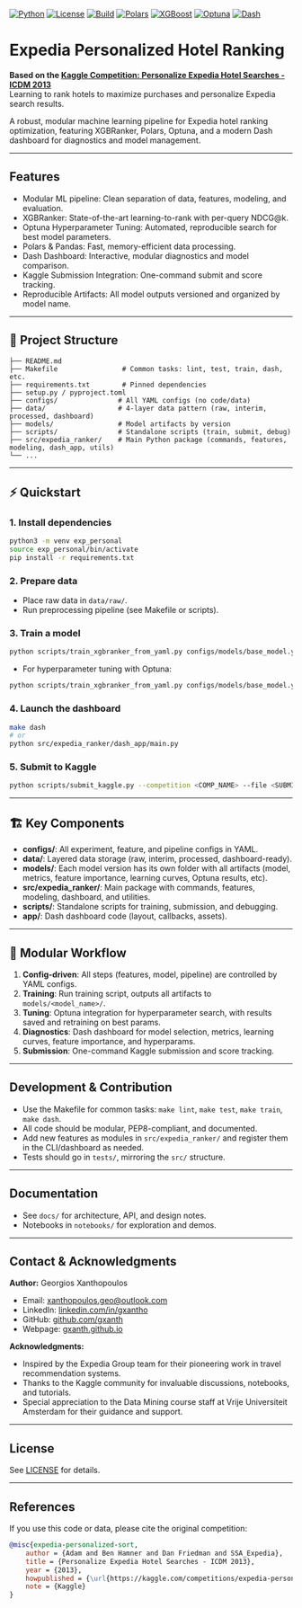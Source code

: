 [![Python](https://img.shields.io/badge/python-3.9%2B-blue)](https://www.python.org/)
[![License](https://img.shields.io/github/license/gxanth/expedia-personalized-recommendations)](LICENSE)
[![Build](https://img.shields.io/github/actions/workflow/status/gxanth/expedia-personalized-recommendations/ci.yml?branch=main&label=build)](https://github.com/gxanth/expedia-personalized-recommendations/actions)
[![Polars](https://img.shields.io/badge/polars-Polars-blue)](https://www.pola.rs/)
[![XGBoost](https://img.shields.io/badge/XGBoost-XGBoost-green)](https://xgboost.readthedocs.io/)
[![Optuna](https://img.shields.io/badge/Optuna-Optuna-blueviolet)](https://optuna.org/)
[![Dash](https://img.shields.io/badge/Dash-Plotly%20Dash-0098D9)](https://dash.plotly.com/)

# Expedia Personalized Hotel Ranking

**Based on the [Kaggle Competition: Personalize Expedia Hotel Searches - ICDM 2013](https://www.kaggle.com/competitions/expedia-personalized-sort)**  
Learning to rank hotels to maximize purchases and personalize Expedia search results.

A robust, modular machine learning pipeline for Expedia hotel ranking optimization, featuring XGBRanker, Polars, Optuna, and a modern Dash dashboard for diagnostics and model management.

---

## Features

* Modular ML pipeline: Clean separation of data, features, modeling, and evaluation.
* XGBRanker: State-of-the-art learning-to-rank with per-query NDCG@k.
* Optuna Hyperparameter Tuning: Automated, reproducible search for best model parameters.
* Polars & Pandas: Fast, memory-efficient data processing.
* Dash Dashboard: Interactive, modular diagnostics and model comparison.
* Kaggle Submission Integration: One-command submit and score tracking.
* Reproducible Artifacts: All model outputs versioned and organized by model name.

---

## 📂 Project Structure
```
├── README.md
├── Makefile                # Common tasks: lint, test, train, dash, etc.
├── requirements.txt        # Pinned dependencies
├── setup.py / pyproject.toml
├── configs/               # All YAML configs (no code/data)
├── data/                  # 4-layer data pattern (raw, interim, processed, dashboard)
├── models/                # Model artifacts by version
├── scripts/               # Standalone scripts (train, submit, debug)
├── src/expedia_ranker/    # Main Python package (commands, features, modeling, dash_app, utils)
└── ...
```

---

## ⚡️ Quickstart

### 1. **Install dependencies**
```bash
python3 -m venv exp_personal
source exp_personal/bin/activate
pip install -r requirements.txt
```

### 2. **Prepare data**
- Place raw data in `data/raw/`.
- Run preprocessing pipeline (see Makefile or scripts).

### 3. **Train a model**
```bash
python scripts/train_xgbranker_from_yaml.py configs/models/base_model.yaml
```
- For hyperparameter tuning with Optuna:
```bash
python scripts/train_xgbranker_from_yaml.py configs/models/base_model.yaml --tune --n_trials 50
```

### 4. **Launch the dashboard**
```bash
make dash
# or
python src/expedia_ranker/dash_app/main.py
```

### 5. **Submit to Kaggle**
```bash
python scripts/submit_kaggle.py --competition <COMP_NAME> --file <SUBMISSION_CSV> --model_dir models/<MODEL_NAME>
```

---

## 🏗️ Key Components

- **configs/**: All experiment, feature, and pipeline configs in YAML.
- **data/**: Layered data storage (raw, interim, processed, dashboard-ready).
- **models/**: Each model version has its own folder with all artifacts (model, metrics, feature importance, learning curves, Optuna results, etc).
- **src/expedia_ranker/**: Main package with commands, features, modeling, dashboard, and utilities.
- **scripts/**: Standalone scripts for training, submission, and debugging.
- **app/**: Dash dashboard code (layout, callbacks, assets).

---

## 🧩 Modular Workflow
1. **Config-driven**: All steps (features, model, pipeline) are controlled by YAML configs.
2. **Training**: Run training script, outputs all artifacts to `models/<model_name>/`.
3. **Tuning**: Optuna integration for hyperparameter search, with results saved and retraining on best params.
4. **Diagnostics**: Dash dashboard for model selection, metrics, learning curves, feature importance, and hyperparams.
5. **Submission**: One-command Kaggle submission and score tracking.

---

## Development & Contribution
- Use the Makefile for common tasks: `make lint`, `make test`, `make train`, `make dash`.
- All code should be modular, PEP8-compliant, and documented.
- Add new features as modules in `src/expedia_ranker/` and register them in the CLI/dashboard as needed.
- Tests should go in `tests/`, mirroring the `src/` structure.

---

## Documentation
- See `docs/` for architecture, API, and design notes.
- Notebooks in `notebooks/` for exploration and demos.

---

## Contact & Acknowledgments

**Author:** Georgios Xanthopoulos  
- Email: [xanthopoulos.geo@outlook.com](mailto:xanthopoulos.geo@outlook.com)  
- LinkedIn: [linkedin.com/in/gxantho](https://www.linkedin.com/in/gxantho/)  
- GitHub: [github.com/gxanth](https://github.com/gxanth)  
- Webpage: [gxanth.github.io](https://gxanth.github.io/)

**Acknowledgments:**
- Inspired by the Expedia Group team for their pioneering work in travel recommendation systems.
- Thanks to the Kaggle community for invaluable discussions, notebooks, and tutorials.
- Special appreciation to the Data Mining course staff at Vrije Universiteit Amsterdam for their guidance and support.

---

## License
See [LICENSE](LICENSE) for details.

---

## References

If you use this code or data, please cite the original competition:

```bibtex
@misc{expedia-personalized-sort,
    author = {Adam and Ben Hamner and Dan Friedman and SSA_Expedia},
    title = {Personalize Expedia Hotel Searches - ICDM 2013},
    year = {2013},
    howpublished = {\url{https://kaggle.com/competitions/expedia-personalized-sort}},
    note = {Kaggle}
}
```
